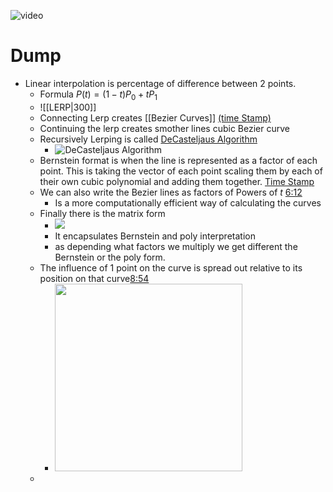![video](https://www.youtube.com/watch?v=jvPPXbo87ds)


# Dump 
- Linear interpolation is percentage of difference between 2 points.
	- Formula $P(t) = (1-t)P_0+tP_1$
	- ![[LERP|300]]
	- Connecting Lerp creates [[Bezier Curves]] [(time Stamp)](https://youtu.be/jvPPXbo87ds?t=220)
	- Continuing the lerp creates smother lines cubic Bezier curve
	- Recursively Lerping is called [DeCasteljaus Algorithm](https://en.wikipedia.org/wiki/De_Casteljau%27s_algorithm)
		-  ![DeCasteljaus Algorithm](https://i.imgur.com/Q6cW52k.png)
	- Bernstein format is when the line is represented as a factor of each point. This is taking the vector of each point scaling them by each of their own cubic polynomial and adding them together. [Time Stamp](https://youtu.be/jvPPXbo87ds?t=332)
	- We can also write the Bezier lines as factors of Powers of $t$ [6:12](https://youtu.be/jvPPXbo87ds?t=372)
		- Is a more computationally efficient way of calculating the curves
	- Finally there is the matrix form
		- ![](https://i.imgur.com/ilzogf0.png)
		- It encapsulates Bernstein and poly interpretation 
		- as depending what factors we multiply we get different  the Bernstein or the poly form.
	- The influence of 1 point on the curve is spread out relative to its position on that curve[8:54](https://youtu.be/jvPPXbo87ds?t=534)
		- <img src = "https://i.imgur.com/WJ1Yenx.png)" width =300>
	- 


